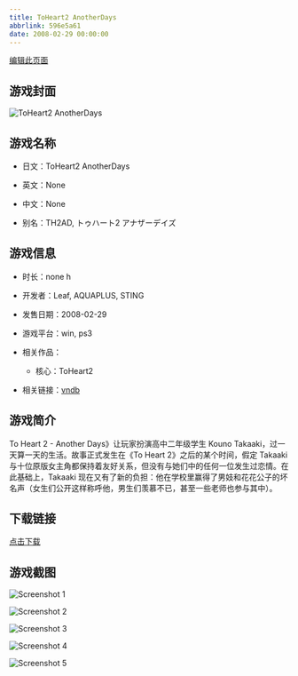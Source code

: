 ```yaml
---
title: ToHeart2 AnotherDays
abbrlink: 596e5a61
date: 2008-02-29 00:00:00
---
```

[编辑此页面](https://github.com/ACG-3/ADV3-source/blob/main/source/_posts/games/ToHeart2%20AnotherDays.md)

## 游戏封面

![ToHeart2 AnotherDays](https%3A//pan.timero.xyz/onedrive/img_lib_001/ToHeart2%20AnotherDays_cover.avif)


## 游戏名称

- 日文：ToHeart2 AnotherDays
- 英文：None
- 中文：None

- 别名：TH2AD, トゥハート2 アナザーデイズ


## 游戏信息

- 时长：none h
- 开发者：Leaf, AQUAPLUS, STING
- 发售日期：2008-02-29
- 游戏平台：win, ps3
- 相关作品：
   - 核心：ToHeart2

- 相关链接：[vndb](https://vndb.org/v90)


## 游戏简介

To Heart 2 - Another Days》让玩家扮演高中二年级学生 Kouno Takaaki，过一天算一天的生活。故事正式发生在《To Heart 2》之后的某个时间，假定 Takaaki 与十位原版女主角都保持着友好关系，但没有与她们中的任何一位发生过恋情。在此基础上，Takaaki 现在又有了新的负担：他在学校里赢得了男妓和花花公子的坏名声（女生们公开这样称呼他，男生们羡慕不已，甚至一些老师也参与其中）。




## 下载链接

[点击下载](https://pan.timero.xyz/onedrive/adv_lib_001/ToHeart2%20AnotherDays)


## 游戏截图


![Screenshot 1](https%3A//pan.timero.xyz/onedrive/img_lib_001/ToHeart2%20AnotherDays_Screenshot_1.avif)

![Screenshot 2](https%3A//pan.timero.xyz/onedrive/img_lib_001/ToHeart2%20AnotherDays_Screenshot_2.avif)

![Screenshot 3](https%3A//pan.timero.xyz/onedrive/img_lib_001/ToHeart2%20AnotherDays_Screenshot_3.avif)

![Screenshot 4](https%3A//pan.timero.xyz/onedrive/img_lib_001/ToHeart2%20AnotherDays_Screenshot_4.avif)

![Screenshot 5](https%3A//pan.timero.xyz/onedrive/img_lib_001/ToHeart2%20AnotherDays_Screenshot_5.avif)

